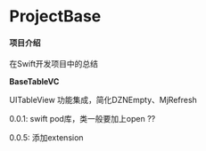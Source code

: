 # ProjectBase

#### 项目介绍
在Swift开发项目中的总结

**BaseTableVC** 

UITableView 功能集成，简化DZNEmpty、MjRefresh

0.0.1: swift pod库，类一般要加上open ??

0.0.5: 添加extension 


